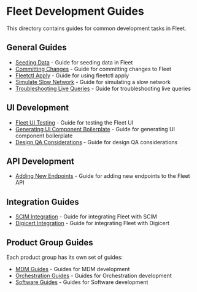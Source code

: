 # Fleet Development Guides

This directory contains guides for common development tasks in Fleet.

## General Guides

- [Seeding Data](seeding-data.md) - Guide for seeding data in Fleet
- [Committing Changes](committing-changes.md) - Guide for committing changes to Fleet
- [Fleetctl Apply](fleetctl-apply.md) - Guide for using fleetctl apply
- [Simulate Slow Network](simulate-slow-network.md) - Guide for simulating a slow network
- [Troubleshooting Live Queries](troubleshooting-live-queries.md) - Guide for troubleshooting live queries

## UI Development

- [Fleet UI Testing](ui/fleet-ui-testing.md) - Guide for testing the Fleet UI
- [Generating UI Component Boilerplate](ui/generating-ui-component-boilerplate.md) - Guide for generating UI component boilerplate
- [Design QA Considerations](ui/design-qa-considerations.md) - Guide for design QA considerations

## API Development

- [Adding New Endpoints](api/adding-new-endpoints.md) - Guide for adding new endpoints to the Fleet API

## Integration Guides

- [SCIM Integration](integrations/scim-integration.md) - Guide for integrating Fleet with SCIM
- [Digicert Integration](integrations/digicert-integration.md) - Guide for integrating Fleet with Digicert

## Product Group Guides

Each product group has its own set of guides:

- [MDM Guides](mdm/README.md) - Guides for MDM development
- [Orchestration Guides](orchestration/README.md) - Guides for Orchestration development
- [Software Guides](software/README.md) - Guides for Software development